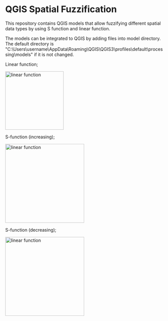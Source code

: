 # QGIS Spatial Fuzzification
This repository contains QGIS models that allow fuzzifying different spatial data types by using S function and linear function.

The models can be integrated to QGIS by adding files into model directory. The default directory is "C:\Users\username\AppData\Roaming\QGIS\QGIS3\profiles\default\processing\models" if it is not changed.

Linear function;

<img width="185" alt="linear function" src="https://github.com/gulerdo/spatial-fuzzification/blob/master/images/linear.png">

S-function (increasing);

<img width="250" alt="linear function" src="https://github.com/gulerdo/spatial-fuzzification/blob/master/images/s_inc.png">

S-function (decreasing);

<img width="250" alt="linear function" src="https://github.com/gulerdo/spatial-fuzzification/blob/master/images/s_dec.png">
